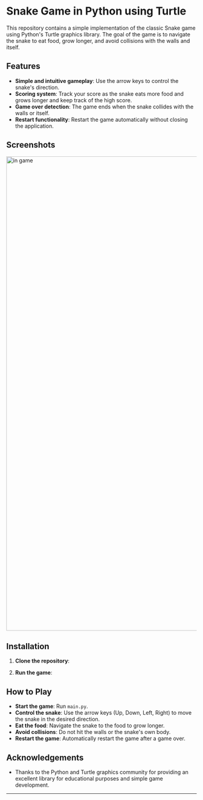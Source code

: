 # Snake Game in Python using Turtle

This repository contains a simple implementation of the classic Snake game using Python's Turtle graphics library. The goal of the game is to navigate the snake to eat food, grow longer, and avoid collisions with the walls and itself.

## Features

- **Simple and intuitive gameplay**: Use the arrow keys to control the snake's direction.
- **Scoring system**: Track your score as the snake eats more food and grows longer and keep track of the high score.
- **Game over detection**: The game ends when the snake collides with the walls or itself.
- **Restart functionality**: Restart the game automatically without closing the application.

## Screenshots


<img width="1253" alt="in game" src="https://github.com/trilocodes/The-Snake-Game/assets/64355745/778b3c8d-e2e9-488a-95ae-23de62b75212">


## Installation

1. **Clone the repository**:

2. **Run the game**:

## How to Play

- **Start the game**: Run `main.py`.
- **Control the snake**: Use the arrow keys (Up, Down, Left, Right) to move the snake in the desired direction.
- **Eat the food**: Navigate the snake to the food to grow longer.
- **Avoid collisions**: Do not hit the walls or the snake's own body.
- **Restart the game**: Automatically restart the game after a game over.




## Acknowledgements

- Thanks to the Python and Turtle graphics community for providing an excellent library for educational purposes and simple game development.

---
